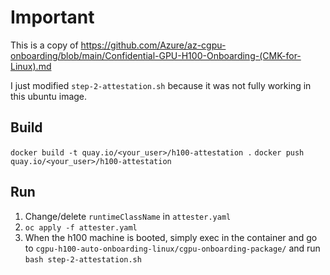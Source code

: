 # Important

This is a copy of https://github.com/Azure/az-cgpu-onboarding/blob/main/Confidential-GPU-H100-Onboarding-(CMK-for-Linux).md

I just modified `step-2-attestation.sh` because it was not fully working in this ubuntu image.

## Build

`docker build -t quay.io/<your_user>/h100-attestation .`
`docker push quay.io/<your_user>/h100-attestation`


## Run

1. Change/delete `runtimeClassName` in `attester.yaml`
1. `oc apply -f attester.yaml`
2. When the h100 machine is booted, simply exec in the container and go to `cgpu-h100-auto-onboarding-linux/cgpu-onboarding-package/` and run `bash step-2-attestation.sh`